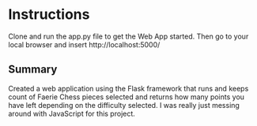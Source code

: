 # Instructions

Clone and run the app.py file to get the Web App started. Then go to your local browser and insert http://localhost:5000/

## Summary

Created a web application using the Flask framework that runs and keeps count of Faerie Chess pieces selected and returns how many points you have left depending on the difficulty selected. I was really just messing around with JavaScript for this project.
